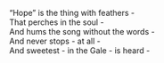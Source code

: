 “Hope” is the thing with feathers -  
That perches in the soul -  
And hums the song without the words -  
And never stops - at all -  
And sweetest - in the Gale - is heard -